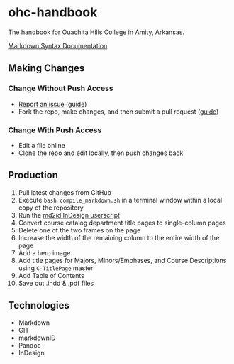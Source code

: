 # ohc-handbook

The handbook for Ouachita Hills College in Amity, Arkansas.

[Markdown Syntax Documentation](http://daringfireball.net/projects/markdown/syntax)

## Making Changes

### Change Without Push Access

* [Report an issue](https://github.com/Narthur/ohc-handbook/issues) ([guide](https://guides.github.com/features/issues/))
* Fork the repo, make changes, and then submit a pull request ([guide](https://guides.github.com/activities/forking/))

### Change With Push Access

* Edit a file online
* Clone the repo and edit locally, then push changes back

## Production

1. Pull latest changes from GitHub
2. Execute `bash compile_markdown.sh` in a terminal window within a local copy of the repository
3. Run the [md2id InDesign userscript](https://github.com/OuachitaHillsMinistries/ohc-handbook-md2id)
4. Convert course catalog department title pages to single-column pages
  1. Delete one of the two frames on the page
  2. Increase the width of the remaining column to the entire width of the page
  3. Add a hero image
5. Add title pages for Majors, Minors/Emphases, and Course Descriptions using `C-TitlePage` master
6. Add Table of Contents
7. Save out .indd & .pdf files

## Technologies

* Markdown
* GIT
* markdownID
* Pandoc
* InDesign
